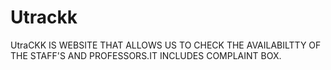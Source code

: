 # Utrackk
UtraCKK IS WEBSITE THAT ALLOWS US TO CHECK THE AVAILABILTTY OF THE STAFF'S AND PROFESSORS.IT INCLUDES COMPLAINT BOX.
